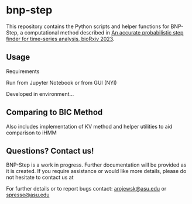 # bnp-step

This repository contains the Python scripts and helper functions for BNP-Step, a computational method described in [An accurate probabilistic step finder for time-series analysis, bioRxiv 2023](https://www.biorxiv.org/content/10.1101/2023.09.19.558535v1).

## Usage

Requirements

Run from Jupyter Notebook or from GUI (NYI)

Developed in environment...

## Comparing to BIC Method

Also includes implementation of KV method and helper utilities to aid comparison to iHMM

## Questions? Contact us!

BNP-Step is a work in progress. Further documentation will be provided as it is created. If you require assistance or would like more details, please do not hesitate to contact us at

For further details or to report bugs contact: arojewsk@asu.edu or spresse@asu.edu
